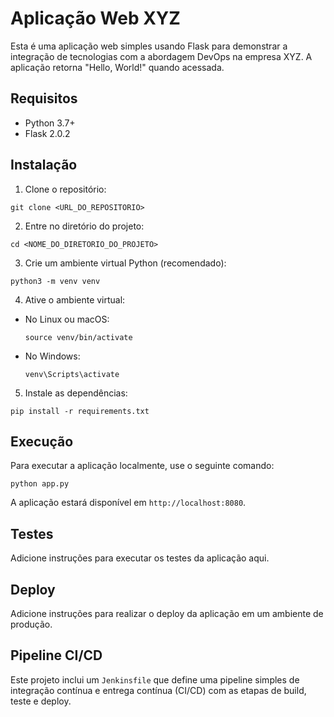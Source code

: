 # Aplicação Web XYZ

Esta é uma aplicação web simples usando Flask para demonstrar a integração de tecnologias com a abordagem DevOps na empresa XYZ. A aplicação retorna "Hello, World!" quando acessada.

## Requisitos

- Python 3.7+
- Flask 2.0.2

## Instalação

1. Clone o repositório:

  ```
git clone <URL_DO_REPOSITORIO>
  ```

2. Entre no diretório do projeto:

  ```
cd <NOME_DO_DIRETORIO_DO_PROJETO>
  ```

3. Crie um ambiente virtual Python (recomendado):

  ```
python3 -m venv venv
  ```
  
4. Ative o ambiente virtual:

- No Linux ou macOS:

  ```
  source venv/bin/activate
  ```

- No Windows:

  ```
  venv\Scripts\activate
  ```

5. Instale as dependências:

  ```
pip install -r requirements.txt
  ```

## Execução

Para executar a aplicação localmente, use o seguinte comando:

  ```
python app.py
  ```

A aplicação estará disponível em `http://localhost:8080`.

## Testes

Adicione instruções para executar os testes da aplicação aqui.

## Deploy

Adicione instruções para realizar o deploy da aplicação em um ambiente de produção.

## Pipeline CI/CD

Este projeto inclui um `Jenkinsfile` que define uma pipeline simples de integração contínua e entrega contínua (CI/CD) com as etapas de build, teste e deploy.

